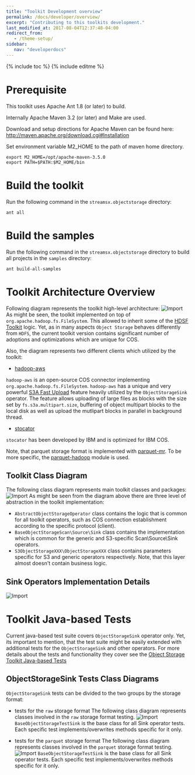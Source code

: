 ```yaml
---
title: "Toolkit Development overview"
permalink: /docs/developer/overview/
excerpt: "Contributing to this toolkits development."
last_modified_at: 2017-08-04T12:37:48-04:00
redirect_from:
   - /theme-setup/
sidebar:
   nav: "developerdocs"
---
```

{% include toc %}
{% include editme %}


# Prerequisite

This toolkit uses Apache Ant 1.8 (or later) to build.

Internally Apache Maven 3.2 (or later) and Make are used.

Download and setup directions for Apache Maven can be found here: http://maven.apache.org/download.cgi#Installation

Set environment variable M2_HOME to the path of maven home directory.

    export M2_HOME=/opt/apache-maven-3.5.0
    export PATH=$PATH:$M2_HOME/bin

# Build the toolkit

Run the following command in the `streamsx.objectstorage` directory:

    ant all

# Build the samples

Run the following command in the `streamsx.objectstorage` directory to build all projects in the `samples` directory:

    ant build-all-samples


# Toolkit Architecture Overview

Following diagram represents the toolkit high-level architecture:
![Import](/streamsx.objectstorage/doc/images/OSToolkitArchitecture.png)
As might be seen, the toolkit implemented on top of `org.apache.hadoop.fs.FileSystem`.
This allowed to inherit some of the [HDSF Toolkit](https://github.com/IBMStreams/streamsx.hdfs) logic.
Yet, as in many aspects `Object Storage` behaves differently from `HDFS`, the current
toolkit version contains significant number of adoptions and optimizations which are
unique for COS. 

Also, the diagram represents two different clients which utilized by the toolkit:
* [hadoop-aws](https://hadoop.apache.org/docs/stable/hadoop-aws/tools/hadoop-aws/index.html)

`hadoop-aws` is an open-source COS connector implementing `org.apache.hadoop.fs.FileSystem`.
`hadoop-aws` has a unique and very powerful [S3A Fast Upload](https://hadoop.apache.org/docs/stable/hadoop-aws/tools/hadoop-aws/index.html#Stabilizing:_S3A_Fast_Upload)
feature heavily utilized by the `ObjectStorageSink` operator. The feature allows uploading of large files as blocks 
with the size set by `fs.s3a.multipart.size`, buffering of object multipart blocks to the local disk as well as 
upload the mutlipart blocks in parallel in background thread.
  
* [stocator](https://github.com/CODAIT/stocator) 

`stocator` has been developed by IBM and is optimized for IBM COS.

Note, that parquet storage format is implemented with [parquet-mr](https://github.com/apache/parquet-mr).
To be more specific, the [parquet-hadoop](https://github.com/apache/parquet-mr/tree/master/parquet-hadoop) module is used.

## Toolkit Class Diagram
The following class diagram represents main toolkit classes and packages:
![Import](/streamsx.objectstorage/doc/images/OSToolkitHighLevelClassDiagram.png)
As might be seen from the diagram above there are three level of abstraction in the 
toolkit implementation:
 - `AbstractObjectStorageOperator` class contains the logic that is common for all 
   toolkit operators, such as COS connection establishment according to the 
   specific protocol (client). 
 - `BaseObjectStorageScan\Source\Sink` class contains the  implementation which is common
   for the generic and S3-specific Scan\Source\Sink operators.   
 - `S3ObjectStorageXXX\ObjectStorageXXX` class contains parameters specific for S3 and 
   generic operators respectively. Note, that this layer almost doesn't contain business
   logic.


## Sink Operators Implementation Details
![Import](/streamsx.objectstorage/doc/images/OSSinkOperatorArchitecture.png)

# Toolkit Java-based Tests

Current java-based test suite covers `ObjectStorageSink` operator only.
Yet, its important to mention, that the test suite might be easily extended
with additional tests for the `ObjectStorageSink` and other operators.
For more details about the tests and functionality they cover see the 
[Object Storage Toolkit Java-based Tests](/streamsx.objectstorage/tree/master/test/java/com.ibm.streamsx.objectstorage.test)
 
## ObjectStorageSink Tests Class Diagrams

`ObjectStorageSink` tests can be divided to the two groups by the storage format:

* tests for the `raw` storage format
The following class diagram represents classes involved in the `raw` storage format testing.
![Import](/streamsx.objectstorage/doc/images/OSToolkitJavaRawTestClassDiagram.png)
`BaseObjectStorageTestSink` is the base class for all Sink operator tests. 
Each specific test implements/overwrites methods specific for it only.

* tests for the `parquet` storage format
The following class diagram represents classes involved in the `parquet` storage format testing.
![Import](/streamsx.objectstorage/doc/images/OSToolkitJavaParquetTestClassDiagram.png)
`BaseObjectStorageTestSink` is the base class for all Sink operator tests. 
Each specific test implements/overwrites  methods specific for it only.